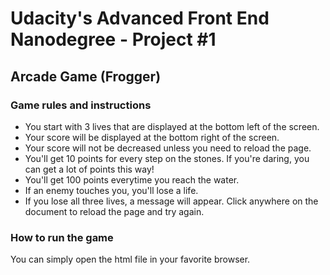 <h1>Udacity's Advanced Front End Nanodegree - Project #1</h1>
<h2>Arcade Game (Frogger)</h2>

<h3>Game rules and instructions</h3>

<ul>
<li>You start with 3 lives that are displayed at the bottom left of the screen.</li>
<li>Your score will be displayed at the bottom right of the screen.</li>
<li>Your score will not be decreased unless you need to reload the page.</li>
<li>You'll get 10 points for every step on the stones. If you're daring, you can get a lot of points this way!</li>
<li>You'll get 100 points everytime you reach the water.</li>
<li>If an enemy touches you, you'll lose a life.</li>
<li>If you lose all three lives, a message will appear. Click anywhere on the document to reload the page and try again.</li>
</ul>

<h3>How to run the game</h3>

You can simply open the html file in your favorite browser.